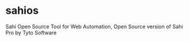 # sahios
Sahi Open Source Tool for Web Automation, Open Source version of Sahi Pro by Tyto Software

